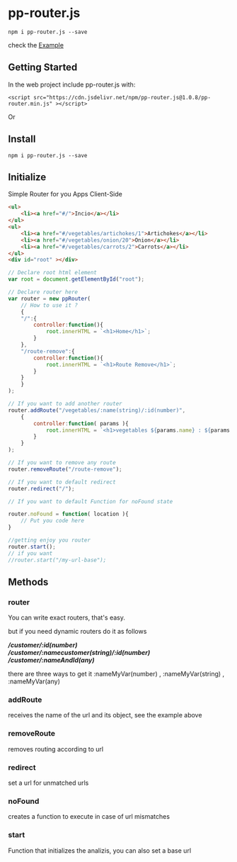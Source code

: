 # pp-router.js

```
npm i pp-router.js --save
```

check the <a href="https://pp-router.netlify.app">Example</a>


## Getting Started

In the web project include pp-router.js with:

```
<script src="https://cdn.jsdelivr.net/npm/pp-router.js@1.0.8/pp-router.min.js" ></script>
```

Or 

## Install

```
npm i pp-router.js --save
```

## Initialize

Simple Router for you Apps Client-Side
```html
<ul>
	<li><a href="#/">Incio</a></li>	
</ul>
<ul>
	<li><a href="#/vegetables/artichokes/1">Artichokes</a></li>	
	<li><a href="#/vegetables/onion/20">Onion</a></li>	
	<li><a href="#/vegetables/carrots/2">Carrots</a></li>	
</ul>
<div id="root" ></div>

```

```javascript
// Declare root html element
var root = document.getElementById("root");

// Declare router here
var router = new ppRouter(
    // How to use it ?
    {
    "/":{
        controller:function(){
            root.innerHTML = `<h1>Home</h1>`;
        }
    },
    "/route-remove":{
        controller:function(){
            root.innerHTML = `<h1>Route Remove</h1>`;
        }
    }	
    }
);	

// If you want to add another router
router.addRoute("/vegetables/:name(string)/:id(number)",
    {
        controller:function( params ){				
            root.innerHTML = `<h1>vegetables ${params.name} : ${params.id} </h1>`;	
        }
    }
);

// If you want to remove any route
router.removeRoute("/route-remove");

// If you want to default redirect 
router.redirect("/");

// If you want to default Function for noFound state

router.noFound = function( location ){
    // Put you code here
}

//getting enjoy you router
router.start();	
// if you want
//router.start("/my-url-base");	

```

## Methods

### router 

You can write exact routers, that's easy.

but if you need dynamic routers do it as follows<br>

<strong><i>/customer/:id(number)</i></strong><br>
<strong><i>/customer/:namecustomer(string)/:id(number)</i></strong><br>
<strong><i>/customer/:nameAndId(any)</i></strong><br>

there are three ways to get it :nameMyVar(number) , :nameMyVar(string) , :nameMyVar(any)

### addRoute

receives the name of the url and its object, see the example above 

### removeRoute

removes routing according to url

### redirect 

set a url for unmatched urls 

### noFound 

creates a function to execute in case of url mismatches

### start 

Function that initializes the analizis, you can also set a base url